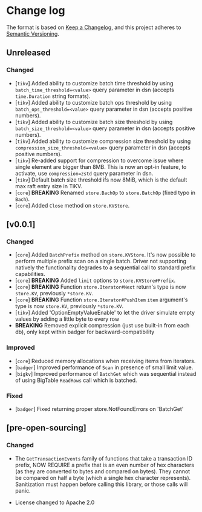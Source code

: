 # Change log

The format is based on [Keep a Changelog](https://keepachangelog.com/en/1.0.0/),
and this project adheres to [Semantic Versioning](https://semver.org/spec/v2.0.0.html).

## Unreleased

### Changed
- [`tikv`] Added ability to customize batch time threshold by using `batch_time_threshold=<value>` query parameter in dsn (accepts `time.Duration` string formats).
- [`tikv`] Added ability to customize batch ops threshold by using `batch_ops_threshold=<value>` query parameter in dsn (accepts positive numbers).
- [`tikv`] Added ability to customize batch size threshold by using `batch_size_threshold=<value>` query parameter in dsn (accepts positive numbers).
- [`tikv`] Added ability to customize compression size threshold by using `compression_size_threshold=<value>` query parameter in dsn (accepts positive numbers).
- [`tikv`] Re-added support for compression to overcome issue where single element are bigger than 8MB. This is now an opt-in feature, to activate, use `compression=zstd` query parameter in dsn.
- [`tikv`] Default batch size threshold ifs now 8MiB, which is the default max raft entry size in TiKV.
- [`core`] **BREAKING** Renamed `store.BachOp` to `store.BatchOp` (fixed typo in `Bach`).
- [`core`] Added `Close` method on `store.KVStore`.

## [v0.0.1]

### Changed
- [`core`] Added `BatchPrefix` method on `store.KVStore`. It's now possible to perform multiple prefix scan on a single batch. Driver not supporting natively the functionality degrades to a sequential call to standard prefix capabilities.
- [`core`] **BREAKING** Added `limit` options to `store.KVStore#Prefix`.
- [`core`] **BREAKING** Function `store.Iterator#Next` return's type is now `store.KV`, previously `*store.KV`.
- [`core`] **BREAKING** Function `store.Iterator#PushItem` `item` argument's type is now `store.KV`, previously `*store.KV`.
- [`tikv`] Added 'OptionEmptyValueEnable' to let the driver simulate empty values by adding a little byte to every row
- **BREAKING** Removed explicit compression (just use built-in from each db), only kept within badger for backward-compatibility

### Improved
- [`core`] Reduced memory allocations when receiving items from iterators.
- [`badger`] Improved performance of `Scan` in presence of small limit value.
- [`bigkv`] Improved performance of `BatchGet` which was sequential instead of using BigTable `ReadRows` call which is batched.

### Fixed

- [`badger`] Fixed returning proper store.NotFoundErrors on 'BatchGet'

## [pre-open-sourcing]

### Changed

* The `GetTransactionEvents` family of functions that take a transaction ID prefix, NOW REQUIRE a prefix that is an even number of hex characters (as they are converted to bytes and compared on bytes). They cannot be compared on half a byte (which a single hex character represents).  Sanitization must happen before calling this library, or those calls will panic.

* License changed to Apache 2.0
